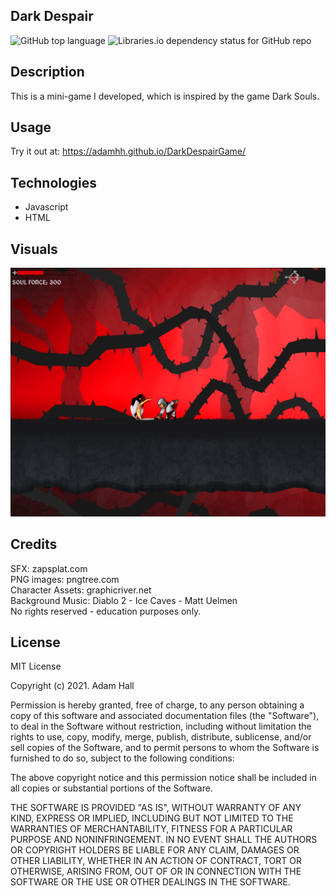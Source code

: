 ## Dark Despair

![GitHub top language](https://img.shields.io/github/languages/top/kbnewlon/project3) ![Libraries.io dependency status for GitHub repo](https://img.shields.io/badge/license-MIT_License-yellowgreen)

## Description
This is a mini-game I developed, which is inspired by the game Dark Souls.

## **Usage**
Try it out at: https://adamhh.github.io/DarkDespairGame/

## **Technologies**
* Javascript
* HTML

## **Visuals**
![screenshot](images/DarkDespairSS.png)

## **Credits**
SFX: zapsplat.com</br>
PNG images: pngtree.com</br>
Character Assets: graphicriver.net </br>
Background Music: Diablo 2 - Ice Caves - Matt Uelmen</br>
No rights reserved - education purposes only.


## **License**
MIT License

Copyright (c) 2021. Adam Hall

Permission is hereby granted, free of charge, to any person obtaining a copy
of this software and associated documentation files (the "Software"), to deal
in the Software without restriction, including without limitation the rights
to use, copy, modify, merge, publish, distribute, sublicense, and/or sell
copies of the Software, and to permit persons to whom the Software is
furnished to do so, subject to the following conditions:

The above copyright notice and this permission notice shall be included in all
copies or substantial portions of the Software.

THE SOFTWARE IS PROVIDED "AS IS", WITHOUT WARRANTY OF ANY KIND, EXPRESS OR
IMPLIED, INCLUDING BUT NOT LIMITED TO THE WARRANTIES OF MERCHANTABILITY,
FITNESS FOR A PARTICULAR PURPOSE AND NONINFRINGEMENT. IN NO EVENT SHALL THE
AUTHORS OR COPYRIGHT HOLDERS BE LIABLE FOR ANY CLAIM, DAMAGES OR OTHER
LIABILITY, WHETHER IN AN ACTION OF CONTRACT, TORT OR OTHERWISE, ARISING FROM,
OUT OF OR IN CONNECTION WITH THE SOFTWARE OR THE USE OR OTHER DEALINGS IN THE
SOFTWARE.
